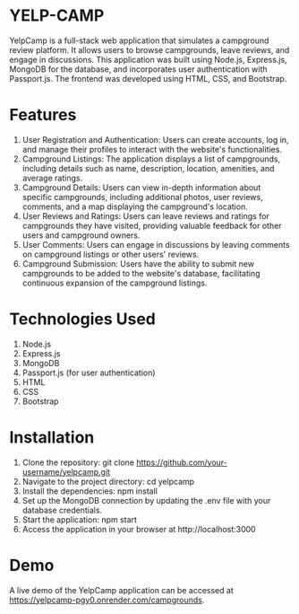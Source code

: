 # YELP-CAMP
YelpCamp is a full-stack web application that simulates a campground review platform. It allows users to browse campgrounds, leave reviews, and engage in discussions. This application was built using Node.js, Express.js, MongoDB for the database, and incorporates user authentication with Passport.js. The frontend was developed using HTML, CSS, and Bootstrap.
# Features
1. User Registration and Authentication: Users can create accounts, log in, and manage their profiles to interact with the website's functionalities.
2. Campground Listings: The application displays a list of campgrounds, including details such as name, description, location, amenities, and average ratings.
3. Campground Details: Users can view in-depth information about specific campgrounds, including additional photos, user reviews, comments, and a map displaying the campground's location.
4. User Reviews and Ratings: Users can leave reviews and ratings for campgrounds they have visited, providing valuable feedback for other users and campground owners.
5. User Comments: Users can engage in discussions by leaving comments on campground listings or other users' reviews.
6. Campground Submission: Users have the ability to submit new campgrounds to be added to the website's database, facilitating continuous expansion of the campground listings.

# Technologies Used
1. Node.js
2. Express.js
3. MongoDB
4. Passport.js (for user authentication)
5. HTML
6. CSS
7. Bootstrap

# Installation
1. Clone the repository: git clone https://github.com/your-username/yelpcamp.git
2. Navigate to the project directory: cd yelpcamp
3. Install the dependencies: npm install
4. Set up the MongoDB connection by updating the .env file with your database credentials.
5. Start the application: npm start
6. Access the application in your browser at http://localhost:3000

# Demo
A live demo of the YelpCamp application can be accessed at https://yelpcamp-pgy0.onrender.com/campgrounds.

